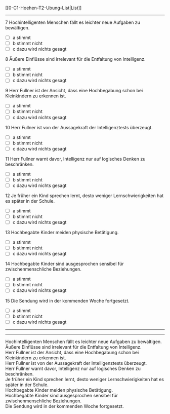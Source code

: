 [[0-C1-Hoehen-T2-Ubung-List|List]]

---

7 Hochintelligenten Menschen fällt es leichter neue Aufgaben zu bewältigen.  
- [ ] a stimmt  
- [ ] b stimmt nicht  
- [ ] c dazu wird nichts gesagt  

8 Äußere Einflüsse sind irrelevant für die Entfaltung von Intelligenz.  
- [ ] a stimmt  
- [ ] b stimmt nicht  
- [ ] c dazu wird nichts gesagt  

9 Herr Fullner ist der Ansicht, dass eine Hochbegabung schon bei Kleinkindern zu erkennen ist.  
- [ ] a stimmt  
- [ ] b stimmt nicht  
- [ ] c dazu wird nichts gesagt  

10 Herr Fullner ist von der Aussagekraft der Intelligenztests überzeugt.  
- [ ] a stimmt  
- [ ] b stimmt nicht  
- [ ] c dazu wird nichts gesagt  

11 Herr Fullner warnt davor, Intelligenz nur auf logisches Denken zu beschränken.  
- [ ] a stimmt  
- [ ] b stimmt nicht  
- [ ] c dazu wird nichts gesagt  

12 Je früher ein Kind sprechen lernt, desto weniger Lernschwierigkeiten hat es später in der Schule.  
- [ ] a stimmt  
- [ ] b stimmt nicht  
- [ ] c dazu wird nichts gesagt  

13 Hochbegabte Kinder meiden physische Betätigung.  
- [ ] a stimmt  
- [ ] b stimmt nicht  
- [ ] c dazu wird nichts gesagt  

14 Hochbegabte Kinder sind ausgesprochen sensibel für zwischenmenschliche Beziehungen.  
- [ ] a stimmt  
- [ ] b stimmt nicht  
- [ ] c dazu wird nichts gesagt  

15 Die Sendung wird in der kommenden Woche fortgesetzt.  
- [ ] a stimmt  
- [ ] b stimmt nicht  
- [ ] c dazu wird nichts gesagt  

---
---

Hochintelligenten Menschen fällt es leichter neue Aufgaben zu bewältigen.  
Äußere Einflüsse sind irrelevant für die Entfaltung von Intelligenz.  
Herr Fullner ist der Ansicht, dass eine Hochbegabung schon bei Kleinkindern zu erkennen ist.  
Herr Fullner ist von der Aussagekraft der Intelligenztests überzeugt.  
Herr Fullner warnt davor, Intelligenz nur auf logisches Denken zu beschränken.  
Je früher ein Kind sprechen lernt, desto weniger Lernschwierigkeiten hat es später in der Schule.  
Hochbegabte Kinder meiden physische Betätigung.  
Hochbegabte Kinder sind ausgesprochen sensibel für zwischenmenschliche Beziehungen.  
Die Sendung wird in der kommenden Woche fortgesetzt.